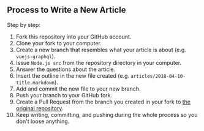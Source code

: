 ## Process to Write a New Article

Step by step:

1. Fork this repository into your GitHub account.
2. Clone your fork to your computer.
3. Create a new branch that resembles what your article is about (e.g. `vuejs-graphql`).
4. Issue `Node.js src` from the repository directory in your computer.
5. Answer the questions about the article.
6. Insert the outline in the new file created (e.g. `articles/2018-04-10-title.markdown`).
7. Add and commit the new file to your new branch.
8. Push your branch to your GitHub fork.
9. Create a Pull Request from the branch you created in your fork to [the original repository](https://github.com/auth0-blog/guest-writer).
10. Keep writing, committing, and pushing during the whole process so you don't loose anything.